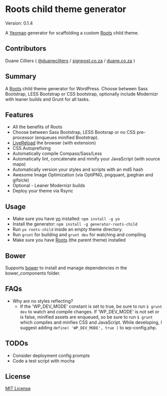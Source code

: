 # Roots child theme generator

Version: 0.1.4

A [Yeoman](http://yeoman.io) generator for scaffolding a custom [Roots](https://github.com/roots/roots) child theme.

## Contributors

Duane Cilliers ( [@duanecilliers](https://twitter.com/duanecilliers) / [signpost.co.za](http://www.signpost.co.za) / [duane.co.za](http://duane.co.za) )


## Summary

A [Roots](https://github.com/roots/roots) child theme generator for WordPress. Choose between Sass Bootstrap, LESS Bootstrap or CSS bootstrap, optionally include Modernizr with leaner builds and Grunt for all tasks.

## Features

* All the benefits of Roots
* Choose between Sass Bootstrap, LESS Bootsrap or no CSS pre-processor (enqueues minified Bootstrap).
* [LiveReload](http://livereload.com/) the browser (with extension)
* CSS Autoprefixing
* Automatically compile Compass/Sass/Less
* Automatically lint, concatenate and minify your JavaScript (with source maps)
* Automatically version your styles and scripts with an md5 hash
* Awesome Image Optimization (via OptiPNG, pngquant, jpegtran and gifsicle)
* Optional - Leaner Modernizr builds
* Deploy your theme via Rsync

## Usage

* Make sure you have [yo](https://github.com/yeoman/yo) installed: `npm install -g yo`
* Install the generator: `npm install -g generator-roots-child`
* Run `yo roots-child` inside an empty theme directory.
* Run `grunt` for building and `grunt dev` for watching and compiling
* Make sure you have [Roots](https://github.com/roots/roots) (the parent theme) installed

## Bower

Supports [bower](https://github.com/bower/bower) to install and manage dependencies in the bower_components folder.

## FAQs

* Why are no styles reflecting?
    * If the 'WP_DEV_MODE' constant is set to true, be sure to run `$ grunt dev` to watch and compile changes.
    If 'WP_DEV_MODE' is not set or is false, minified assets are enqueued, so be sure to run `$ grunt` which compiles and minfies CSS and JavaScript. While developing, I suggest adding `define( 'WP_DEV_MODE', true )` to wp-config.php.

## TODOs

* Consider deployment config prompts
* Code a test script with mocha

## License

[MIT License](http://en.wikipedia.org/wiki/MIT_License)
